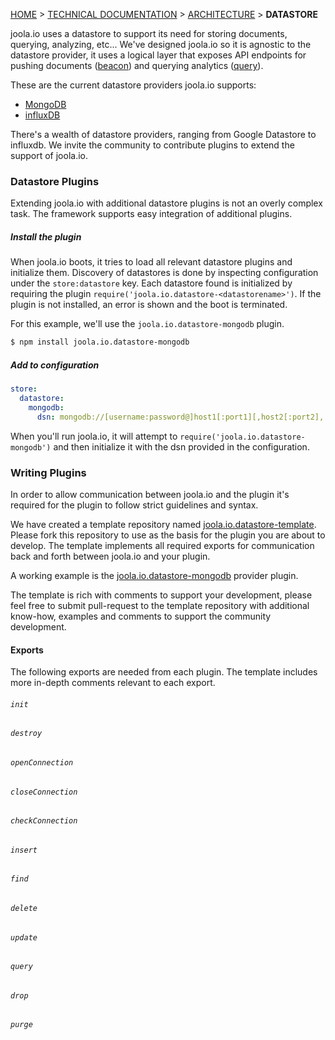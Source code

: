 [HOME](Home) > [TECHNICAL DOCUMENTATION](technical-documentation) > [ARCHITECTURE](architecture) > **DATASTORE**

joola.io uses a datastore to support its need for storing documents, querying, analyzing, etc...
We've designed joola.io so it is agnostic to the datastore provider, it uses a logical layer that exposes API endpoints for pushing documents ([beacon](the-beacon-subsystem)) and querying analytics ([query](the-query-subsystem)).

These are the current datastore providers joola.io supports:
- [MongoDB](http://github.com/joola/joola.io.datastore-mongodb)
- [influxDB](http://github.com/joola/joola.io.datastore-influxdb)

There's a wealth of datastore providers, ranging from Google Datastore to influxdb. We invite the community to contribute plugins to extend the support of joola.io.

### Datastore Plugins
Extending joola.io with additional datastore plugins is not an overly complex task. The framework supports easy integration of additional plugins.

##### Install the plugin
When joola.io boots, it tries to load all relevant datastore plugins and initialize them. Discovery of datastores is done by inspecting configuration under the `store:datastore` key.
  Each datastore found is initialized by requiring the plugin `require('joola.io.datastore-<datastorename>')`. If the plugin is not installed, an error is shown and the boot is terminated.

For this example, we'll use the `joola.io.datastore-mongodb` plugin.

```bash
$ npm install joola.io.datastore-mongodb
```

##### Add to configuration
```yaml
store:
  datastore:
    mongodb:
      dsn: mongodb://[username:password@]host1[:port1][,host2[:port2],...[,hostN[:portN]]][/[database][?options]]
```

When you'll run joola.io, it will attempt to `require('joola.io.datastore-mongodb')` and then initialize it with the dsn provided in the configuration.

### Writing Plugins
In order to allow communication between joola.io and the plugin it's required for the plugin to follow strict guidelines and syntax.

 We have created a template repository named [joola.io.datastore-template](http://github.com/joola/joola.io.datastore-template). Please fork this repository to use as the basis for the plugin you are about to develop.
 The template implements all required exports for communication back and forth between joola.io and your plugin.

 A working example is the [joola.io.datastore-mongodb](http://github.com/joola/joola.io.datastore-mongodb) provider plugin.

 The template is rich with comments to support your development, please feel free to submit pull-request to the template repository with additional know-how, examples and comments to support the community development.

#### Exports

The following exports are needed from each plugin. The template includes more in-depth comments relevant to each export.

###### `init`

###### `destroy`

###### `openConnection`

###### `closeConnection`

###### `checkConnection`

###### `insert`

###### `find`

###### `delete`

###### `update`

###### `query`

###### `drop`

###### `purge`
